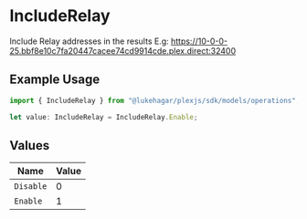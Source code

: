 # IncludeRelay

Include Relay addresses in the results 
E.g: https://10-0-0-25.bbf8e10c7fa20447cacee74cd9914cde.plex.direct:32400


## Example Usage

```typescript
import { IncludeRelay } from "@lukehagar/plexjs/sdk/models/operations";

let value: IncludeRelay = IncludeRelay.Enable;
```

## Values

| Name      | Value     |
| --------- | --------- |
| `Disable` | 0         |
| `Enable`  | 1         |